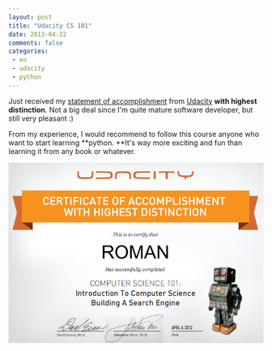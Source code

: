 ```yaml
---
layout: post
title: "Udacity CS 101"
date: 2012-04-22
comments: false
categories:
 - en
 - udacity
 - python
---
```



Just received my <a href="http://dl.dropbox.com/u/7737209/cs101%20udacity.pdf">statement of accomplishment</a> from <a href="http://www.udacity.com/">Udacity</a> **with highest distinction**. Not a big deal since I'm quite mature software developer, but still very pleasant :)

From my experience, I would recommend to follow this course anyone who want to start learning **python. **It's way more exciting and fun than learning it from any book or whatever.

![Udacity](/images/blog/udacity.png)

